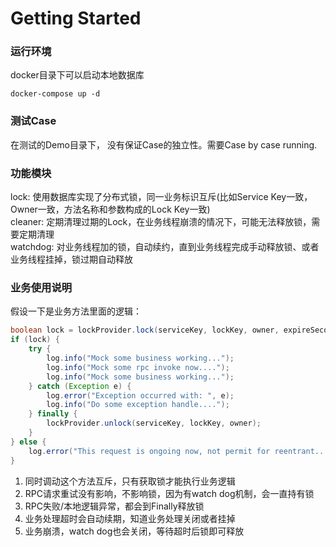 # Getting Started

### 运行环境
docker目录下可以启动本地数据库
```
docker-compose up -d
```

### 测试Case
在测试的Demo目录下， 没有保证Case的独立性。需要Case by case running.

### 功能模块
lock: 使用数据库实现了分布式锁，同一业务标识互斥(比如Service Key一致，Owner一致，方法名称和参数构成的Lock Key一致)  
cleaner: 定期清理过期的Lock，在业务线程崩溃的情况下，可能无法释放锁，需要定期清理  
watchdog: 对业务线程加的锁，自动续约，直到业务线程完成手动释放锁、或者业务线程挂掉，锁过期自动释放  


### 业务使用说明

假设一下是业务方法里面的逻辑：
```Java
boolean lock = lockProvider.lock(serviceKey, lockKey, owner, expireSeconds);
if (lock) {
    try {
        log.info("Mock some business working...");
        log.info("Mock some rpc invoke now....");
        log.info("Mock some business working...");
    } catch (Exception e) {
        log.error("Exception occurred with: ", e);
        log.info("Do some exception handle....");
    } finally {
        lockProvider.unlock(serviceKey, lockKey, owner);
    }
} else {
    log.error("This request is ongoing now, not permit for reentrant...");
}
```
1. 同时调动这个方法互斥，只有获取锁才能执行业务逻辑
2. RPC请求重试没有影响，不影响锁，因为有watch dog机制，会一直持有锁
3. RPC失败/本地逻辑异常，都会到Finally释放锁
4. 业务处理超时会自动续期，知道业务处理关闭或者挂掉
5. 业务崩溃，watch dog也会关闭，等待超时后锁即可释放